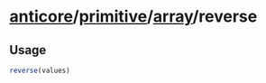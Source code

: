 # [anticore](../../../../../#reference)/[primitive](../../#reference)/[array](../#reference)/<a name="reference">reverse</a>

## Usage

```js
reverse(values)
```